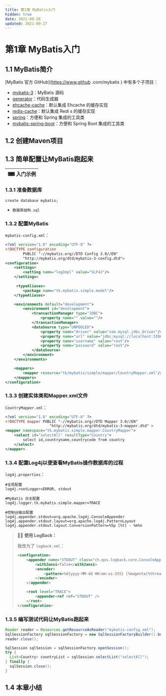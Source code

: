 ```yaml
---
title: 第1章 MyBatis入门
hidden: true
date: 2021-09-26
updated: 2021-09-27
---
```


# 第1章 MyBatis入门

## 1.1 MyBatis简介

[MyBatis 官方 GitHub](https://www.github .com/mybatis ) 中有多个子项目：

-   [mybatis-3](https://github.com/mybatis/mybatis-3)：MyBatis 源码
-   [generator](https://github.com/mybatis/generator)：代码生成器
-   [ehcache-cache](https://github.com/mybatis/ehcache-cache)：默认集成 Ehcache 的缓存实现
-   [redis-cache](https://github.com/mybatis/redis-cache)：默认集成 Redi s 的缓存实现
-   [spring](https://github.com/mybatis/spring)：方便和 Spring 集成的工具类
-   [mybatis-spring-boot](https://github.com/mybatis/mybatis-spring-boot)：方便和 Spring Boot 集成的工具类

## 1.2 创建Maven项目

## 1.3 简单配置让MyBatis跑起来

| ⌨ **入门示例** |
| -------------- |

### 1.3.1 准备数据库

```shell
create database mybatis;
```

-   `数据库结构.sql`

### 1.3.2 配置MyBatis

`mybatis-config.xml`：

```xml
<?xml version="1.0" encoding="UTF-8" ?>
<!DOCTYPE configuration
        PUBLIC "-//mybatis.org//DTD Config 3.0//EN"
        "http://mybatis.org/dtd/mybatis-3-config.dtd">
<configuration>
    <settings>
        <setting name="logImpl" value="SLF4J"/>
    </settings>
    
     <typeAliases>
        <package name="tk.mybatis.simple.model"/>
    </typeAliases>

    <environments default="development">
        <environment id="development">
            <transactionManager type="JDBC">
                <property name="" value=""/>
            </transactionManager>
            <dataSource type="UNPOOLED">
                <property name="driver" value="com.mysql.jdbc.Driver"/>
                <property name="url" value="jdbc:mysql://localhost:3306/mybatis?useSSL=false"/>
                <property name="username" value="root"/>
                <property name="password" value="root"/>
            </dataSource>
        </environment>
    </environments>

    <mappers>
        <mapper resource="tk/mybatis/simple/mapper/CountryMapper.xml"/>
    </mappers>
</configuration>
```

### 1.3.3 创建实体类和Mapper.xml文件

`CountryMapper.xml`：

```xml
<?xml version="1.0" encoding="UTF-8" ?>
<!DOCTYPE mapper PUBLIC "-//mybatis.org//DTD Mapper 3.0//EN" 
					"http://mybatis.org/dtd/mybatis-3-mapper.dtd" >
<mapper namespace="tk.mybatis.simple.mapper.CountryMapper">
	<select id="selectAll" resultType="Country">
		select id,countryname,countrycode from country
	</select>
</mapper>
```

### 1.3.4 配置Log4j以便查看MyBatis操作数据库的过程

`log4j.properties`：

```properties
#全局配置
log4j.rootLogger=ERROR, stdout

#MyBatis 日志配置
log4j.logger.tk.mybatis.simple.mapper=TRACE

#控制台输出配置
log4j.appender.stdout=org.apache.log4j.ConsoleAppender
log4j.appender.stdout.layout=org.apache.log4j.PatternLayout
log4j.appender.stdout.layout.ConversionPattern=%5p [%t] - %m%n
```

>   🙋‍♂️ **使用 LogBack：**
>
>   我改为了 `logback.xml`：
>
>   ```xml
>   <configuration>
>       <appender name="STDOUT" class="ch.qos.logback.core.ConsoleAppender">
>           <withJansi>false</withJansi>
>           <encoder>
>               <pattern>%d{yyyy-MM-dd HH:mm:ss.SSS} [%magenta(%thread)] --- %highlight(%-5level) %cyan(%-40.40logger{39}) : %msg%n</pattern>
>           </encoder>
>       </appender>
>   
>       <root level="TRACE">
>           <appender-ref ref="STDOUT" />
>       </root>
>   </configuration>
>   ```

### 1.3.5 编写测试代码让MyBatis跑起来

```java
Reader reader = Resources.getResourceAsReader("mybatis-config.xml");
SqlSessionFactory sqlSessionFactory = new SqlSessionFactoryBuilder().build(reader);
reader.close();

SqlSession sqlSession = sqlSessionFactory.openSession();
try {
  List<Country> countryList = sqlSession.selectList("selectAll");
} finally {
  sqlSession.close();
}
```

## 1.4 本章小结

